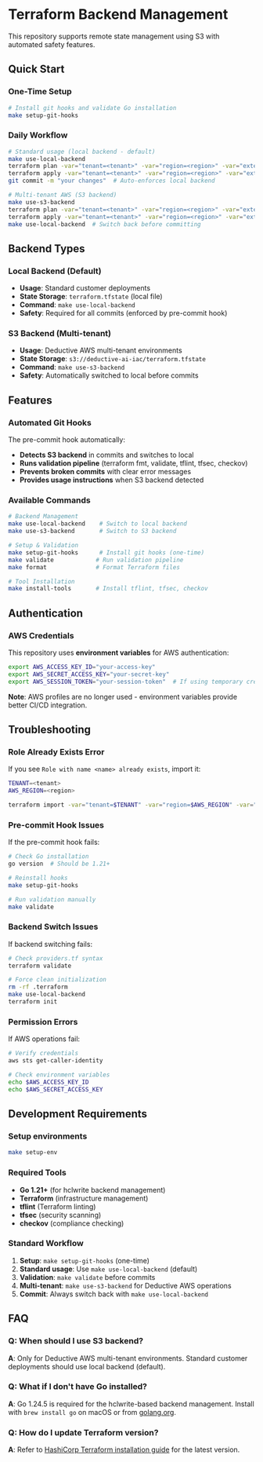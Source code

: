 # Terraform Backend Management

This repository supports remote state management using S3 with automated safety features.

## Quick Start

### One-Time Setup
```bash
# Install git hooks and validate Go installation
make setup-git-hooks
```

### Daily Workflow
```bash
# Standard usage (local backend - default)
make use-local-backend
terraform plan -var="tenant=<tenant>" -var="region=<region>" -var="external_id=<external_id>"
terraform apply -var="tenant=<tenant>" -var="region=<region>" -var="external_id=<external_id>"
git commit -m "your changes"  # Auto-enforces local backend

# Multi-tenant AWS (S3 backend)
make use-s3-backend
terraform plan -var="tenant=<tenant>" -var="region=<region>" -var="external_id=<external_id>"
terraform apply -var="tenant=<tenant>" -var="region=<region>" -var="external_id=<external_id>"
make use-local-backend  # Switch back before committing
```

## Backend Types

### Local Backend (Default)

- **Usage**: Standard customer deployments
- **State Storage**: `terraform.tfstate` (local file)
- **Command**: `make use-local-backend`
- **Safety**: Required for all commits (enforced by pre-commit hook)

### S3 Backend (Multi-tenant)

- **Usage**: Deductive AWS multi-tenant environments
- **State Storage**: `s3://deductive-ai-iac/terraform.tfstate`
- **Command**: `make use-s3-backend`
- **Safety**: Automatically switched to local before commits

## Features

### Automated Git Hooks
The pre-commit hook automatically:
- **Detects S3 backend** in commits and switches to local
- **Runs validation pipeline** (terraform fmt, validate, tflint, tfsec, checkov)
- **Prevents broken commits** with clear error messages
- **Provides usage instructions** when S3 backend detected

### Available Commands
```bash
# Backend Management
make use-local-backend    # Switch to local backend
make use-s3-backend       # Switch to S3 backend

# Setup & Validation
make setup-git-hooks      # Install git hooks (one-time)
make validate            # Run validation pipeline
make format              # Format Terraform files

# Tool Installation
make install-tools       # Install tflint, tfsec, checkov
```

## Authentication

### AWS Credentials

This repository uses **environment variables** for AWS authentication:

```bash
export AWS_ACCESS_KEY_ID="your-access-key"
export AWS_SECRET_ACCESS_KEY="your-secret-key"
export AWS_SESSION_TOKEN="your-session-token"  # If using temporary credentials
```

**Note**: AWS profiles are no longer used - environment variables provide better CI/CD integration.

## Troubleshooting

### Role Already Exists Error

If you see `Role with name <name> already exists`, import it:

```bash
TENANT=<tenant>
AWS_REGION=<region>

terraform import -var="tenant=$TENANT" -var="region=$AWS_REGION" -var="external_id=<external_id>" module.bootstrap.aws_iam_role.deductive_role DeductiveAssumeRole-${TENANT}
```

### Pre-commit Hook Issues

If the pre-commit hook fails:

```bash
# Check Go installation
go version  # Should be 1.21+

# Reinstall hooks
make setup-git-hooks

# Run validation manually
make validate
```

### Backend Switch Issues

If backend switching fails:

```bash
# Check providers.tf syntax
terraform validate

# Force clean initialization
rm -rf .terraform
make use-local-backend
terraform init
```

### Permission Errors

If AWS operations fail:

```bash
# Verify credentials
aws sts get-caller-identity

# Check environment variables
echo $AWS_ACCESS_KEY_ID
echo $AWS_SECRET_ACCESS_KEY
```

## Development Requirements

### Setup environments

```bash
make setup-env
```

### Required Tools
- **Go 1.21+** (for hclwrite backend management)
- **Terraform** (infrastructure management)
- **tflint** (Terraform linting)
- **tfsec** (security scanning)
- **checkov** (compliance checking)

### Standard Workflow

1. **Setup**: `make setup-git-hooks` (one-time)
2. **Standard usage**: Use `make use-local-backend` (default)
3. **Validation**: `make validate` before commits
4. **Multi-tenant**: `make use-s3-backend` for Deductive AWS operations
5. **Commit**: Always switch back with `make use-local-backend`

## FAQ

### Q: When should I use S3 backend?

**A**: Only for Deductive AWS multi-tenant environments. Standard customer deployments should use local backend (default).

### Q: What if I don't have Go installed?

**A**: Go 1.24.5 is required for the hclwrite-based backend management. Install with `brew install go` on macOS or from [golang.org](https://golang.org/dl/).

### Q: How do I update Terraform version?

**A**: Refer to [HashiCorp Terraform installation guide](https://developer.hashicorp.com/terraform/install) for the latest version.
